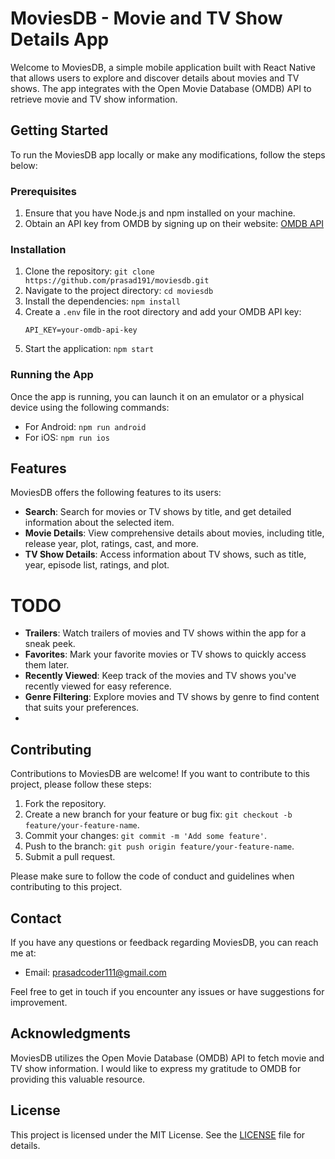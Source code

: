 # MoviesDB - Movie and TV Show Details App

Welcome to MoviesDB, a simple mobile application built with React Native that allows users to explore and discover details about movies and TV shows. The app integrates with the Open Movie Database (OMDB) API to retrieve movie and TV show information.

## Getting Started
To run the MoviesDB app locally or make any modifications, follow the steps below:

### Prerequisites
1. Ensure that you have Node.js and npm installed on your machine.
2. Obtain an API key from OMDB by signing up on their website: [OMDB API](https://www.omdbapi.com/)

### Installation
1. Clone the repository: `git clone https://github.com/prasad191/moviesdb.git`
2. Navigate to the project directory: `cd moviesdb`
3. Install the dependencies: `npm install`
4. Create a `.env` file in the root directory and add your OMDB API key:
   ```
   API_KEY=your-omdb-api-key
   ```
5. Start the application: `npm start`

### Running the App

Once the app is running, you can launch it on an emulator or a physical device using the following commands:

- For Android: `npm run android`
- For iOS: `npm run ios`

## Features

MoviesDB offers the following features to its users:

- **Search**: Search for movies or TV shows by title, and get detailed information about the selected item.
- **Movie Details**: View comprehensive details about movies, including title, release year, plot, ratings, cast, and more.
- **TV Show Details**: Access information about TV shows, such as title, year, episode list, ratings, and plot.
 
# TODO
  - **Trailers**: Watch trailers of movies and TV shows within the app for a sneak peek.
  - **Favorites**: Mark your favorite movies or TV shows to quickly access them later.
  - **Recently Viewed**: Keep track of the movies and TV shows you've recently viewed for easy reference.
  - **Genre Filtering**: Explore movies and TV shows by genre to find content that suits your preferences.
  - 
## Contributing
Contributions to MoviesDB are welcome! If you want to contribute to this project, please follow these steps:

1. Fork the repository.
2. Create a new branch for your feature or bug fix: `git checkout -b feature/your-feature-name`.
3. Commit your changes: `git commit -m 'Add some feature'`.
4. Push to the branch: `git push origin feature/your-feature-name`.
5. Submit a pull request.

Please make sure to follow the code of conduct and guidelines when contributing to this project.

## Contact

If you have any questions or feedback regarding MoviesDB, you can reach me at:

- Email: prasadcoder111@gmail.com

Feel free to get in touch if you encounter any issues or have suggestions for improvement.

## Acknowledgments
MoviesDB utilizes the Open Movie Database (OMDB) API to fetch movie and TV show information. I would like to express my gratitude to OMDB for providing this valuable resource.

## License
This project is licensed under the MIT License. See the [LICENSE](https://github.com/your-username/moviesdb/blob/main/LICENSE) file for details.
